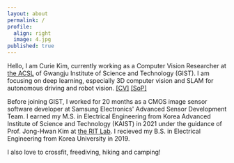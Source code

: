 ```yaml
---
layout: about
permalink: /
profile:
  align: right
  image: 4.jpg
published: true
---
```

Hello, I am Curie Kim, currently working as a Computer Vision Researcher at [the ACSL](https://uehwan.github.io/) of Gwangju Institute  of Science and Technology (GIST).
I am focusing on deep learning, especially 3D computer vision and SLAM for autonomous driving and robot vision. [[CV]](https://docs.google.com/document/d/1H27dUnreZGbmQB9otN-99XDR1vqwMaon/edit?usp=sharing&ouid=100780398302704293511&rtpof=true&sd=true) [[SoP]](TBD) 

Before joining GIST, I worked for 20 months as a CMOS image sensor software developer at Samsung Electronics' Advanced Sensor Development Team.
I earned my M.S. in Electrical Engineering from Korea Advanced Institute of Science and Technology (KAIST) in 2021 under the guidance of Prof. Jong-Hwan Kim at [the RIT Lab](https://rit.kaist.ac.kr/).
I recieved my B.S. in Electrical Engineering from Korea University in 2019. 

I also love to crossfit, freediving, hiking and camping!


<!-- [Gradfolio](https://github.com/jitinnair1/gradfolio){:target="_blank"} is a responsive, dark-mode ready Jekyll theme designed keeping academia in mind. The easiest way to install the theme is to fork it using GitHub. Check the README file for [instructions](https://github.com/jitinnair1/gradfolio#installation){:target="_blank"}.

If you want to use this space to write your biography here, edit the `index.md` file. You can put a picture in, too. Rename your picture to `profile.png` and put it in the `assets/images/` folder.

The social-icons footer can be used to link profiles from GitHub, OrcID and ReasearchGate aprart form the usual Twitter, LinkedIn and Facebook. You can add your user ID in the `_config.yml` file to link your accounts. -->
